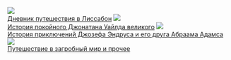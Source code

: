 ![](/books/prose_classic/Генри%20Филдинг/Дневник%20путешествия%20в%20Лиссабон.jpg)  
[Дневник путешествия в Лиссабон](/books/prose_classic/Генри%20Филдинг/Дневник%20путешествия%20в%20Лиссабон)
![](/books/prose_classic/Генри%20Филдинг/История%20покойного%20Джонатана%20Уайлда%20великого.jpg)  
[История покойного Джонатана Уайлда великого](/books/prose_classic/Генри%20Филдинг/История%20покойного%20Джонатана%20Уайлда%20великого)
![](/books/prose_classic/Генри%20Филдинг/История%20приключений%20Джозефа%20Эндруса%20и%20его%20друга%20Абраама%20Адамса.jpg)  
[История приключений Джозефа Эндруса и его друга Абраама Адамса](/books/prose_classic/Генри%20Филдинг/История%20приключений%20Джозефа%20Эндруса%20и%20его%20друга%20Абраама%20Адамса)
![](/books/prose_classic/Генри%20Филдинг/Путешествие%20в%20загробный%20мир%20и%20прочее.jpg)  
[Путешествие в загробный мир и прочее](/books/prose_classic/Генри%20Филдинг/Путешествие%20в%20загробный%20мир%20и%20прочее)